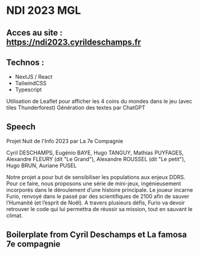 # NDI 2023 MGL

## Acces au site : https://ndi2023.cyrildeschamps.fr

## Technos :

- NextJS / React
- TailwindCSS
- Typescript

Utilisation de Leaflet pour afficher les 4 coins du mondes dans le jeu (avec tiles Thunderforest)
Génération des textes par ChatGPT

## Speech

Projet Nuit de l'Info 2023 par La 7e Compagnie

Cyril DESCHAMPS, Eugénio BAYE, Hugo TANGUY, Mathias PUYFAGES, Alexandre FLEURY (dit "Le Grand"), Alexandre ROUSSEL (dit "Le petit"), Hugo BRUN, Auriane PUSEL

Notre projet a pour but de sensibiliser les populations aux enjeux DDRS.
Pour ce faire, nous proposons une série de mini-jeux, ingénieusement incorporés dans le déroulement d’une histoire principale.
Le joueur incarne Furio, renvoyé dans le passé par des scientifiques de 2100 afin de sauver l’Humanité (et l’esprit de Noël).
A travers plusieurs défis, Furio va devoir retrouver le code qui lui permettra de réussir sa mission, tout en sauvant le climat.

## Boilerplate from Cyril Deschamps et La famosa 7e compagnie
